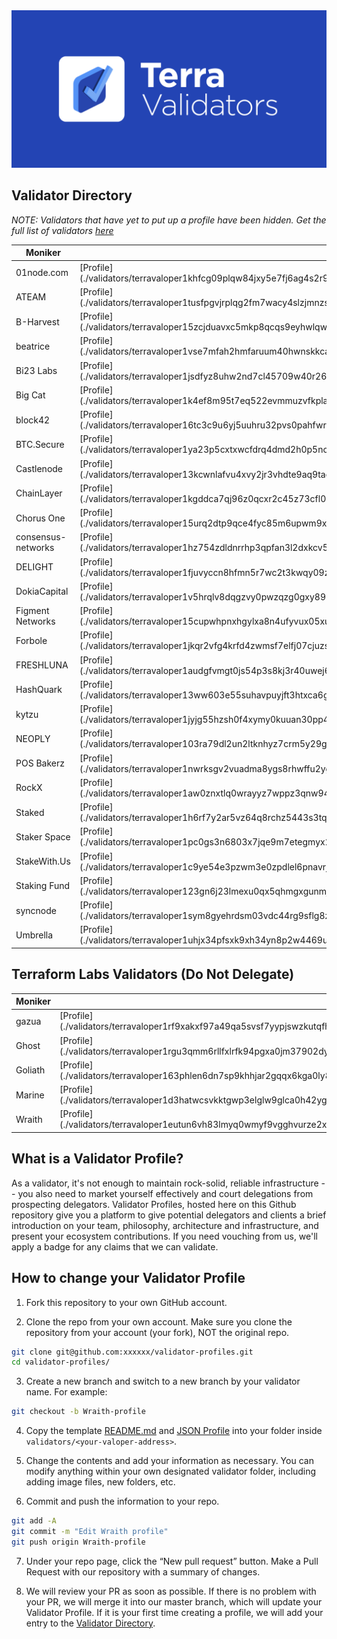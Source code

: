 <img src="img/banner_bg.png" />

## Validator Directory

_NOTE: Validators that have yet to put up a profile have been hidden. Get the full list of validators [here](https://station.terra.money/staking)_

| Moniker            |                                                                                      |                                                                                                           |
| ------------------ | ------------------------------------------------------------------------------------ | --------------------------------------------------------------------------------------------------------- |
| 01node.com         | [Profile](./validators/terravaloper1khfcg09plqw84jxy5e7fj6ag4s2r9wqsgm7k94/README.md | [Station Page](https://station.terra.money/validator/terravaloper1khfcg09plqw84jxy5e7fj6ag4s2r9wqsgm7k94) |
| ATEAM              | [Profile](./validators/terravaloper1tusfpgvjrplqg2fm7wacy4slzjmnzswcfufuvp/README.md | [Station Page](https://station.terra.money/validator/terravaloper1tusfpgvjrplqg2fm7wacy4slzjmnzswcfufuvp) |
| B-Harvest          | [Profile](./validators/terravaloper15zcjduavxc5mkp8qcqs9eyhwlqwdlrzy6jln3m/README.md | [Station Page](https://station.terra.money/validator/terravaloper15zcjduavxc5mkp8qcqs9eyhwlqwdlrzy6jln3m) |
| beatrice           | [Profile](./validators/terravaloper1vse7mfah2hmfaruum40hwnskkca3ygmmff86xr/README.md | [Station Page](https://station.terra.money/validator/terravaloper1vse7mfah2hmfaruum40hwnskkca3ygmmff86xr) |
| Bi23 Labs          | [Profile](./validators/terravaloper1jsdfyz8uhw2nd7cl45709w40r268phmvxam8eh/README.md | [Station Page](https://station.terra.money/validator/terravaloper1jsdfyz8uhw2nd7cl45709w40r268phmvxam8eh) |
| Big Cat            | [Profile](./validators/terravaloper1k4ef8m95t7eq522evmmuzvfkpla04pezmu4j7k/README.md | [Station Page](https://station.terra.money/validator/terravaloper1k4ef8m95t7eq522evmmuzvfkpla04pezmu4j7k) |
| block42            | [Profile](./validators/terravaloper16tc3c9u6yj5uuhru32pvs0pahfwraurpypz7vj/README.md | [Station Page](https://station.terra.money/validator/terravaloper16tc3c9u6yj5uuhru32pvs0pahfwraurpypz7vj) |
| BTC.Secure         | [Profile](./validators/terravaloper1ya23p5cxtxwcfdrq4dmd2h0p5nc0vcl96yhjra/README.md | [Station Page](https://station.terra.money/validator/terravaloper1ya23p5cxtxwcfdrq4dmd2h0p5nc0vcl96yhjra) |
| Castlenode         | [Profile](./validators/terravaloper13kcwnlafvu4xvy2jr3vhdte9aq9tadwds3lx2d/README.md | [Station Page](https://station.terra.money/validator/terravaloper13kcwnlafvu4xvy2jr3vhdte9aq9tadwds3lx2d) |
| ChainLayer         | [Profile](./validators/terravaloper1kgddca7qj96z0qcxr2c45z73cfl0c75paknc5e/README.md | [Station Page](https://station.terra.money/validator/terravaloper1kgddca7qj96z0qcxr2c45z73cfl0c75paknc5e) |
| Chorus One         | [Profile](./validators/terravaloper15urq2dtp9qce4fyc85m6upwm9xul30496sgk37/README.md | [Station Page](https://station.terra.money/validator/terravaloper15urq2dtp9qce4fyc85m6upwm9xul30496sgk37) |
| consensus-networks | [Profile](./validators/terravaloper1hz754zdldnrrhp3qpfan3l2dxkcv5cgkuzqq9v/README.md | [Station Page](https://station.terra.money/validator/terravaloper1hz754zdldnrrhp3qpfan3l2dxkcv5cgkuzqq9v) |
| DELIGHT            | [Profile](./validators/terravaloper1fjuvyccn8hfmn5r7wc2t3kwqy09zzp6tyjcf50/README.md | [Station Page](https://station.terra.money/validator/terravaloper1fjuvyccn8hfmn5r7wc2t3kwqy09zzp6tyjcf50) |
| DokiaCapital       | [Profile](./validators/terravaloper1v5hrqlv8dqgzvy0pwzqzg0gxy899rm4kdur03x/README.md | [Station Page](https://station.terra.money/validator/terravaloper1v5hrqlv8dqgzvy0pwzqzg0gxy899rm4kdur03x) |
| Figment Networks   | [Profile](./validators/terravaloper15cupwhpnxhgylxa8n4ufyvux05xu864jcv0tsw/README.md | [Station Page](https://station.terra.money/validator/terravaloper15cupwhpnxhgylxa8n4ufyvux05xu864jcv0tsw) |
| Forbole            | [Profile](./validators/terravaloper1jkqr2vfg4krfd4zwmsf7elfj07cjuzss30ux8g/README.md | [Station Page](https://station.terra.money/validator/terravaloper1jkqr2vfg4krfd4zwmsf7elfj07cjuzss30ux8g) |
| FRESHLUNA          | [Profile](./validators/terravaloper1audgfvmgt0js54p3s8kj3r40uwej6vy2tv6rrw/README.md | [Station Page](https://station.terra.money/validator/terravaloper1audgfvmgt0js54p3s8kj3r40uwej6vy2tv6rrw) |
| HashQuark          | [Profile](./validators/terravaloper13ww603e55suhavpuyjft3htxca6g4tldt92pgf/README.md | [Station Page](https://station.terra.money/validator/terravaloper13ww603e55suhavpuyjft3htxca6g4tldt92pgf) |
| kytzu              | [Profile](./validators/terravaloper1jyjg55hzsh0f4xymy0kuuan30pp4q75ruqmvyt/README.md | [Station Page](https://station.terra.money/validator/terravaloper1jyjg55hzsh0f4xymy0kuuan30pp4q75ruqmvyt) |
| NEOPLY             | [Profile](./validators/terravaloper103ra79dl2un2ltknhyz7crm5y29g4vhmycfwv9/README.md | [Station Page](https://station.terra.money/validator/terravaloper103ra79dl2un2ltknhyz7crm5y29g4vhmycfwv9) |
| POS Bakerz         | [Profile](./validators/terravaloper1nwrksgv2vuadma8ygs8rhwffu2ygk4j24w2mku/README.md | [Station Page](https://station.terra.money/validator/terravaloper1nwrksgv2vuadma8ygs8rhwffu2ygk4j24w2mku) |
| RockX              | [Profile](./validators/terravaloper1aw0znxtlq0wrayyz7wppz3qnw94hfrmnnrcxja/README.md | [Station Page](https://station.terra.money/validator/terravaloper1aw0znxtlq0wrayyz7wppz3qnw94hfrmnnrcxja) |
| Staked             | [Profile](./validators/terravaloper1h6rf7y2ar5vz64q8rchz5443s3tqnswrpf4846/README.md | [Station Page](https://station.terra.money/validator/terravaloper1h6rf7y2ar5vz64q8rchz5443s3tqnswrpf4846) |
| Staker Space       | [Profile](./validators/terravaloper1pc0gs3n6803x7jqe9m7etegmyx29xw38aaf3u7/README.md | [Station Page](https://station.terra.money/validator/terravaloper1pc0gs3n6803x7jqe9m7etegmyx29xw38aaf3u7) |
| StakeWith.Us       | [Profile](./validators/terravaloper1c9ye54e3pzwm3e0zpdlel6pnavrj9qqvq89r3r/README.md | [Station Page](https://station.terra.money/validator/terravaloper1c9ye54e3pzwm3e0zpdlel6pnavrj9qqvq89r3r) |
| Staking Fund       | [Profile](./validators/terravaloper123gn6j23lmexu0qx5qhmgxgunmjcqsx8gmsyse/README.md | [Station Page](https://station.terra.money/validator/terravaloper123gn6j23lmexu0qx5qhmgxgunmjcqsx8gmsyse) |
| syncnode           | [Profile](./validators/terravaloper1sym8gyehrdsm03vdc44rg9sflg8zeuqwfzavhx/README.md | [Station Page](https://station.terra.money/validator/terravaloper1sym8gyehrdsm03vdc44rg9sflg8zeuqwfzavhx) |
| Umbrella           | [Profile](./validators/terravaloper1uhjx34pfsxk9xh34yn8p2w4469uqdz067rqu5g/README.md | [Station Page](https://station.terra.money/validator/terravaloper1uhjx34pfsxk9xh34yn8p2w4469uqdz067rqu5g) |

## Terraform Labs Validators (Do Not Delegate)

| Moniker |                                                                                      |                                                                                                           |
| ------- | ------------------------------------------------------------------------------------ | --------------------------------------------------------------------------------------------------------- |
| gazua   | [Profile](./validators/terravaloper1rf9xakxf97a49qa5svsf7yypjswzkutqfhnpn5/README.md | [Station Page](https://station.terra.money/validator/terravaloper1rf9xakxf97a49qa5svsf7yypjswzkutqfhnpn5) |
| Ghost   | [Profile](./validators/terravaloper1rgu3qmm6rllfxlrfk94pgxa0jm37902dynqehm/README.md | [Station Page](https://station.terra.money/validator/terravaloper1rgu3qmm6rllfxlrfk94pgxa0jm37902dynqehm) |
| Goliath | [Profile](./validators/terravaloper163phlen6dn7sp9khhjar2gqqx6kga0ly8d7h9g/README.md | [Station Page](https://station.terra.money/validator/terravaloper163phlen6dn7sp9khhjar2gqqx6kga0ly8d7h9g) |
| Marine  | [Profile](./validators/terravaloper1d3hatwcsvkktgwp3elglw9glca0h42yg6xy4lp/README.md | [Station Page](https://station.terra.money/validator/terravaloper1d3hatwcsvkktgwp3elglw9glca0h42yg6xy4lp) |
| Wraith  | [Profile](./validators/terravaloper1eutun6vh83lmyq0wmyf9vgghvurze2xanl9sq6/README.md | [Station Page](https://station.terra.money/validator/terravaloper1eutun6vh83lmyq0wmyf9vgghvurze2xanl9sq6) |

## What is a Validator Profile?

As a validator, it's not enough to maintain rock-solid, reliable infrastructure -- you also need to market yourself effectively and court delegations from prospecting delegators. Validator Profiles, hosted here on this Github repository give you a platform to give potential delegators and clients a brief introduction on your team, philosophy, architecture and infrastructure, and present your ecosystem contributions. If you need vouching from us, we'll apply a badge for any claims that we can validate.

## How to change your Validator Profile

1. Fork this repository to your own GitHub account.

2. Clone the repo from your own account. Make sure you clone the repository from your account (your fork), NOT the original repo.

```sh
git clone git@github.com:xxxxxx/validator-profiles.git
cd validator-profiles/
```

3. Create a new branch and switch to a new branch by your validator name. For example:

```sh
git checkout -b Wraith-profile
```

4. Copy the template [README.md](./template/README.md) and [JSON Profile](./template/profile.json) into your folder inside `validators/<your-valoper-address>`.

5. Change the contents and add your information as necessary. You can modify anything within your own designated validator folder, including adding image files, new folders, etc.

6. Commit and push the information to your repo.

```sh
git add -A
git commit -m "Edit Wraith profile"
git push origin Wraith-profile
```

7. Under your repo page, click the “New pull request” button. Make a Pull Request with our repository with a summary of changes.

8. We will review your PR as soon as possible. If there is no problem with your PR, we will merge it into our master branch, which will update your Validator Profile. If it is your first time creating a profile, we will add your entry to the [Validator Directory](#validator-directory).
